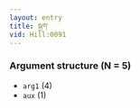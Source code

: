 ```yaml
---
layout: entry
title: སྐྲག་
vid: Hill:0091
---
```

### Argument structure (N = 5)
* `arg1` (4)
* `aux` (1)
